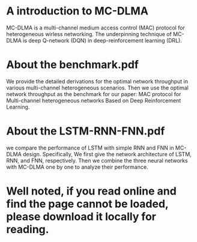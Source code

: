 # A introduction to MC-DLMA
MC-DLMA is a multi-channel medium access control (MAC) protocol for heterogeneous wirless networking. The underpinning technique of MC-DLMA is deep Q-network (DQN) in deep-reinforcement learning (DRL). 
# About the benchmark.pdf
We provide the detailed derivations for the optimal network throughput in various multi-channel heterogeneous scenarios. Then we use the optimal network throughput as the benchmark for our paper: MAC protocol for Multi-channel heterogeneous networks Based on Deep Reinforcement Learning.
# About the LSTM-RNN-FNN.pdf
we compare the performance of LSTM with simple RNN and FNN in MC-DLMA design. Specifically, We first give the network architecture of LSTM, RNN, and FNN, respectively. Then we combine the three neural networks with MC-DLMA one by one to analyze their performance.
# Well noted, if you read online and find the page cannot be loaded, please download it locally for reading.
